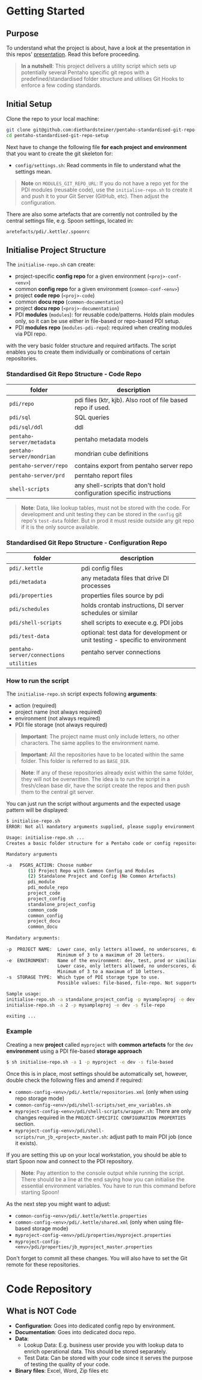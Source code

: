 # Getting Started

## Purpose

To understand what the project is about, have a look at the presentation in this repos' [presentation](./presentations/pcm2017.md). Read this before proceeding.

> **In a nutshell**: This project delivers a utility script which sets up potentially several Pentaho specific git repos with a predefined/standardised folder structure and utilises Git Hooks to enforce a few coding standards.

## Initial Setup


Clone the repo to your local machine: 

```bash 
git clone git@github.com:diethardsteiner/pentaho-standardised-git-repo-setup.git
cd pentaho-standardised-git-repo-setup
```

Next have to change the following file **for each project and environment** that you want to create the git skeleton for:

- `config/settings.sh`: Read comments in file to understand what the settings mean.

> **Note** on `MODULES_GIT_REPO_URL`: If you do not have a repo yet for the PDI modules (reusable code), use the `initialise-repo.sh` to create it and push it to your Git Server (GitHub, etc). Then adjust the configuration.

There are also some artefacts that are corrently not controlled by the central settings file, e.g. Spoon settings, located in:

```
aretefacts/pdi/.kettle/.spoonrc
```


## Initialise Project Structure

The `initialise-repo.sh` can create:

- project-specific **config repo** for a given environment (`<proj>-conf-<env>`)
- common **config repo** for a given environment (`common-conf-<env>`)
- project **code repo** (`<proj>-code`)
- common **docu repo** (`common-documentation`)
- project **docu repo** (`<proj>-documentation`)
- PDI **modules** (`modules`): for reusable code/patterns. Holds plain modules only, so it can be use either in file-based or repo-based PDI setup.
- PDI **modules repo** (`modules-pdi-repo`): required when creating modules via PDI repo.
 
with the very basic folder structure and required artifacts. The script enables you to create them individually or combinations of certain repositories.

### Standardised Git Repo Structure - Code Repo

| folder	| description  
|------------------------------------	|---------------------------------  
| `pdi/repo`	| pdi files (ktr, kjb). Also root of file based repo if used.  
| `pdi/sql` | SQL queries
| `pdi/sql/ddl`	| ddl  
| `pentaho-server/metadata`	| pentaho metadata models  
| `pentaho-server/mondrian`	| mondrian cube definitions  
| `pentaho-server/repo`	| contains export from pentaho server repo  
| `pentaho-server/prd`	| perntaho report files  
| `shell-scripts`	| any shell-scripts that don't hold configuration specific instructions  

> **Note**: Data, like lookup tables, must not be stored with the code. For development and unit testing they can be stored in the `config` git repo's `test-data` folder. But in prod it must reside outside any git repo if it is the only source available.

### Standardised Git Repo Structure - Configuration Repo

| folder	| description  
|------------------------------------	|---------------------------------  
| `pdi/.kettle`	| pdi config files  
| `pdi/metadata`	| any metadata files that drive DI processes  
| `pdi/properties`	| properties files source by pdi  
| `pdi/schedules`	| holds crontab instructions, DI server schedules or similar  
| `pdi/shell-scripts`	| shell scripts to execute e.g. PDI jobs  
| `pdi/test-data`	| optional: test data for development or unit testing - specific to environment  
| `pentaho-server/connections`	| pentaho server connections
| `utilities` |  

### How to run the script

The `initialise-repo.sh` script expects following **arguments**:

- action (required)
- project name (not always required)
- environment (not always required)
- PDI file storage (not always required)

> **Important**: The project name must only include letters, no other characters. The same applies to the environment name.

> **Important**: All the repositories have to be located within the same folder. This folder is referred to as `BASE_DIR`.

> **Note**: If any of these repositories already exist within the same folder, they will not be overwritten. The idea is to run the script in a fresh/clean base dir, have the script create the repos and then push them to the central git server.

You can just run the script without arguments and the expected usage pattern will be displayed:

```bash
$ initialise-repo.sh
ERROR: Not all mandatory arguments supplied, please supply environment and/or job arguments

Usage: initialise-repo.sh ...
Creates a basic folder structure for a Pentaho code or config repository

Mandatory arguments

-a   PSGRS_ACTION: Choose number
        (1) Project Repo with Common Config and Modules
        (2) Standalone Project and Config (No Common Artefacts)
        pdi_module
        pdi_module_repo
        project_code
        project_config
        standalone_project_config
        common_code
        common_config
        project_docu
        common_docu
 
Mandatory arguments:
 
-p  PROJECT NAME:  Lower case, only letters allowed, no underscores, dashes etc.
                   Minimum of 3 to a maximum of 20 letters.
-e  ENVIRONMENT:   Name of the environment: dev, test, prod or similiar. 
                   Lower case, only letters allowed, no underscores, dashes etc
                   Minimum of 3 to a maximum of 10 letters.
-s  STORAGE TYPE:  Which type of PDI storage type to use.
                   Possible values: file-based, file-repo. Not supported: db-repo, ee-repo

Sample usage:
initialise-repo.sh -a standalone_project_config -p mysampleproj -e dev -s file-based
initialise-repo.sh -a 2 -p mysampleproj -e dev -s file-repo

exiting ...
```

### Example

Creating a new **project** called `myproject` with **common artefacts** for the `dev` **environment** using a PDI file-based **storage approach** 

```bash
$ sh initialise-repo.sh -a 1 -p myproject -e dev -s file-based
```

Once this is in place, most settings should be automatically set, however, double check the following files and amend if required:

- `common-config-<env>/pdi/.kettle/repositories.xml` (only when using repo storage mode)
- `common-config-<env>/pdi/shell-scripts/set_env_variables.sh`
- `myproject-config-<env>/pdi/shell-scripts/wrapper.sh`: There are only changes required in the `PROJECT-SPECIFIC CONFIGURATION PROPERTIES` section.
- `myproject-config-<env>/pdi/shell-scripts/run_jb_<project>_master.sh`: adjust path to main PDI job (once it exists).

If you are setting this up on your local workstation, you should be able to start Spoon now and connect to the PDI repository. 

> **Note**: Pay attention to the console output while running the script. There should be a line at the end saying how you can initialise the essential environment variables. You have to run this command before starting Spoon!

As the next step you might want to adjust:

- `common-config-<env>/pdi/.kettle/kettle.properties`
- `common-config-<env>/pdi/.kettle/shared.xml` (only when using file-based storage mode)
- `myproject-config-<env>/pdi/properties/myproject.properties`
- `myproject-config-<env>/pdi/properties/jb_myproject_master.properties`

Don't forget to commit all these changes. You will also have to set the Git remote for these repositories.

# Code Repository

## What is NOT Code

- **Configuration**: Goes into dedicated config repo by environment.
- **Documentation**: Goes into dedicated docu repo. 
- **Data**:
	- Lookup Data: E.g. business user provide you with lookup data to enrich operational data. This should be stored separately. 
	- Test Data: Can be stored with your code since it serves the purpose of testing the quality of your code.  
- **Binary files**: Excel, Word, Zip files etc